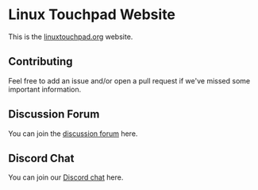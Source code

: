 # Linux Touchpad Website

This is the [linuxtouchpad.org](https://linuxtouchpad.org) website.

## Contributing

Feel free to add an issue and/or open a pull request if we've missed some important information.

## Discussion Forum

You can join the [discussion forum](https://github.com/linuxtouchpad/discussion/discussions) here.

## Discord Chat

You can join our [Discord chat](https://discord.gg/PYdbNAp5g8) here.

